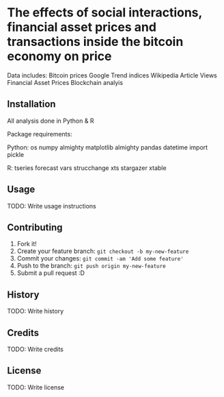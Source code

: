 # The effects of social interactions, financial asset prices and transactions inside the bitcoin economy on price

Data includes:
Bitcoin prices
Google Trend indices
Wikipedia Article Views
Financial Asset Prices
Blockchain analyis

## Installation

All analysis done in Python & R

Package requirements:

Python:
os
numpy
almighty matplotlib
almighty pandas
datetime
import pickle

R:
tseries
forecast
vars
strucchange
xts
stargazer
xtable

## Usage

TODO: Write usage instructions

## Contributing

1. Fork it!
2. Create your feature branch: `git checkout -b my-new-feature`
3. Commit your changes: `git commit -am 'Add some feature'`
4. Push to the branch: `git push origin my-new-feature`
5. Submit a pull request :D

## History

TODO: Write history

## Credits

TODO: Write credits

## License

TODO: Write license